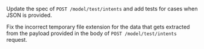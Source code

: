 Update the spec of ``POST /model/test/intents`` and add tests for cases when JSON is provided.

Fix the incorrect temporary file extension for the data that gets extracted from the payload provided
in the body of ``POST /model/test/intents`` request.
